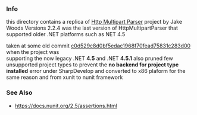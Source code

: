 ### Info

this directory contains a replica of [Http Multipart Parser](https://github.com/Http-Multipart-Data-Parser/Http-Multipart-Data-Parser) project by Jake Woods
Versions 2.2.4 was the last version of HttpMultipartParser that supported older .NET platforms such as NET 4.5

taken at some old commit [c0d529c8d0bf5edac1968f70fead75831c283d00](https://github.com/Http-Multipart-Data-Parser/Http-Multipart-Data-Parser/commits/develop?after=e74b52521c34ef96714bacb9c4b9e3e8ee86e847+209&branch=develop)	when the project was	
supporting the now legacy .NET __4.5__ and .NET __4.5.1__
also pruned few unsupported project types to prevent the __no backend for project type installed__ error under SharpDevelop
and converted to x86 plaform for the same reason and from xunit to nunit framework

### See Also

 * https://docs.nunit.org/2.5/assertions.html
